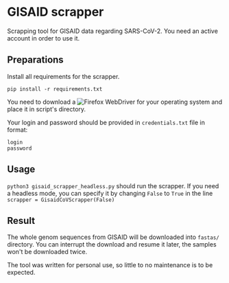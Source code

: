 # GISAID scrapper
Scrapping tool for GISAID data regarding SARS-CoV-2. You need an active account in order to use it. 

## Preparations
Install all requirements for the scrapper.
```
pip install -r requirements.txt
```
You need to download a ![Firefox WebDriver](https://github.com/mozilla/geckodriver/releases) for your operating system and place it in script's directory.

Your login and password should be provided in `credentials.txt` file in format:
```
login
password
```

## Usage
`python3 gisaid_scrapper_headless.py` should run the scrapper. If you need a headless mode, you can specify it 
by changing `False` to `True` in the line `scrapper = GisaidCoVScrapper(False)`

## Result
The whole genom sequences from GISAID will be downloaded into `fastas/` directory. You can interrupt the download and resume it later, the samples won't be downloaded twice.

The tool was written for personal use, so little to no maintenance is to be expected.
